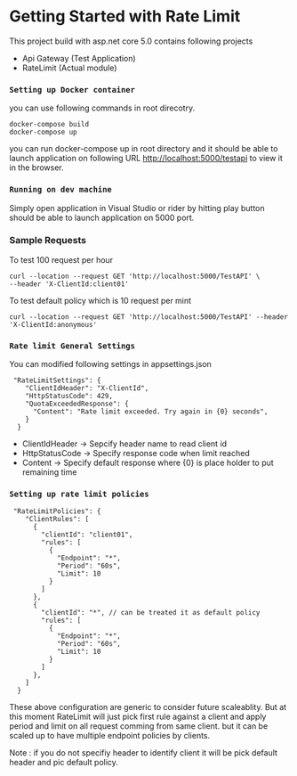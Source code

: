 # Getting Started with Rate Limit

This project build with asp.net core 5.0 contains following projects
- Api Gateway (Test Application)
- RateLimit (Actual module) 

### `Setting up Docker container`
you can use following commands in root direcotry.
```
docker-compose build
docker-compose up
```
you can run docker-compose up in root directory and it should be able to launch application 
on following URL [http://localhost:5000/testapi](http://localhost:5000/testapi) to view it in the browser.

### `Running on dev machine`
Simply open application in Visual Studio or rider by hitting play button should be able to launch application
on 5000 port.

### Sample Requests 
To test 100 request per hour
```
curl --location --request GET 'http://localhost:5000/TestAPI' \
--header 'X-ClientId:client01'
```
To test default policy which is 10 request per mint
```
curl --location --request GET 'http://localhost:5000/TestAPI' --header 'X-ClientId:anonymous' 
```

### `Rate limit General Settings`
You can modified following settings in appsettings.json
```
 "RateLimitSettings": {
    "ClientIdHeader": "X-ClientId",
    "HttpStatusCode": 429,
    "QuotaExceededResponse": {
      "Content": "Rate limit exceeded. Try again in {0} seconds",
    }
  }
```
- ClientIdHeader -> Sepcify header name to read client id
- HttpStatusCode -> Specify response code when limit reached
- Content -> Specify default response where {0} is place holder to put remaining time


### `Setting up rate limit policies`

```
 "RateLimitPolicies": {
    "ClientRules": [
      {
        "clientId": "client01",
        "rules": [
          {
            "Endpoint": "*",
            "Period": "60s",
            "Limit": 10
          }
        ]
      },
      {
        "clientId": "*", // can be treated it as default policy
        "rules": [
          {
            "Endpoint": "*",
            "Period": "60s",
            "Limit": 10
          }
        ]
      },
    ]
  }
``` 
These above configuration are generic to consider future scaleablity. But at this moment RateLimit will just pick first rule against a client and apply period and limit on all request comming from same client. but it can be scaled up to have multiple endpoint policies by clients.

Note : if you do not specifiy header to identify client it will be pick default header and pic default policy.
